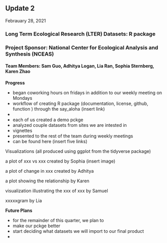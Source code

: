 

## Update 2
Febrauary 28, 2021

### Long Term Ecological Research (LTER) Datasets: R package
### Project Sponsor: National Center for Ecological Analysis and Synthesis (NCEAS) 
#### Team Members: Sam Guo, Adhitya Logan, Lia Ran, Sophia Sternberg, Karen Zhao


**Progress**
- began coworking hours on fridays in addition to our weekly meeting on Mondays
- workflow of creating R package (documentation, license, github, function ) through the say_aloha (insert link)
- 
- each of us created a demo pckge
- analyzed couple datasets from sites we are intested in
- vignettes
- presented to the rest of the team during weekly meetings
- can be found here (insert five links)


Visualizations (all produced using ggplot from the tidyverse package)

a plot of xxx vs xxx created by Sophia 
(insert image) 

a plot of change in xxx created by Adhitya


a plot showing the relationship by Karen


visualization illustrating the xxx of xxx by Samuel


xxxxxgram by Lia


**Future Plans**
- for the remainder of this quarter, we plan to
- make our pckge better
- start deciding what datasets we will import to our final product 
- 



